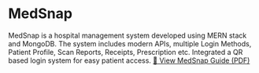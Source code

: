 # MedSnap
MedSnap is a hospital management system developed using MERN stack and MongoDB. The system includes modern APIs, multiple Login Methods, Patient Profile, Scan Reports, Receipts, Prescription etc. Integrated a QR based login system for easy patient access.
[📄 View MedSnap Guide (PDF)](MedSnap.pdf)
